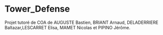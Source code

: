 Tower_Defense
=============

Projet tutoré de COA de AUGUSTE Bastien, BRIANT Arnaud, DELADERRIERE Baltazar,LESCARRET Elisa, MAMET Nicolas et PIPINO Jérôme.
